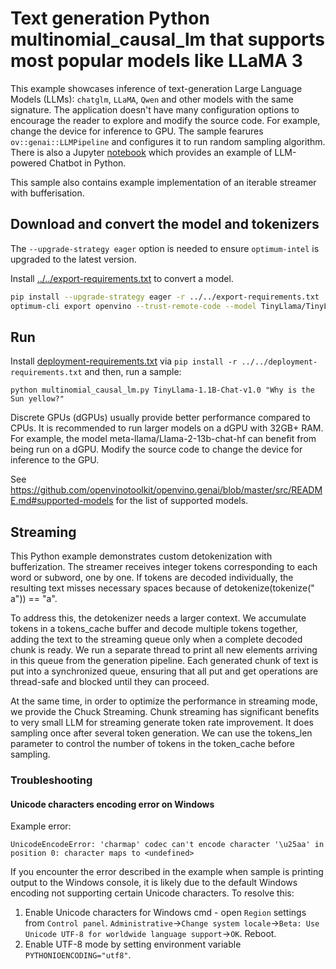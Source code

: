 # Text generation Python multinomial_causal_lm that supports most popular models like LLaMA 3

This example showcases inference of text-generation Large Language Models (LLMs): `chatglm`, `LLaMA`, `Qwen` and other models with the same signature. The application doesn't have many configuration options to encourage the reader to explore and modify the source code. For example, change the device for inference to GPU. The sample fearures `ov::genai::LLMPipeline` and configures it to run random sampling algorithm. There is also a Jupyter [notebook](https://github.com/openvinotoolkit/openvino_notebooks/tree/latest/notebooks/llm-chatbot) which provides an example of LLM-powered Chatbot in Python.

This sample also contains example implementation of an iterable streamer with bufferisation.

## Download and convert the model and tokenizers

The `--upgrade-strategy eager` option is needed to ensure `optimum-intel` is upgraded to the latest version.

Install [../../export-requirements.txt](../../export-requirements.txt) to convert a model.

```sh
pip install --upgrade-strategy eager -r ../../export-requirements.txt
optimum-cli export openvino --trust-remote-code --model TinyLlama/TinyLlama-1.1B-Chat-v1.0 TinyLlama-1.1B-Chat-v1.0
```

## Run

Install [deployment-requirements.txt](../../deployment-requirements.txt) via `pip install -r ../../deployment-requirements.txt` and then, run a sample:

`python multinomial_causal_lm.py TinyLlama-1.1B-Chat-v1.0 "Why is the Sun yellow?"`


Discrete GPUs (dGPUs) usually provide better performance compared to CPUs. It is recommended to run larger models on a dGPU with 32GB+ RAM. For example, the model meta-llama/Llama-2-13b-chat-hf can benefit from being run on a dGPU. Modify the source code to change the device for inference to the GPU.

See https://github.com/openvinotoolkit/openvino.genai/blob/master/src/README.md#supported-models for the list of supported models.

## Streaming

This Python example demonstrates custom detokenization with bufferization. The streamer receives integer tokens corresponding to each word or subword, one by one. If tokens are decoded individually, the resulting text misses necessary spaces because of detokenize(tokenize(" a")) == "a".

To address this, the detokenizer needs a larger context. We accumulate tokens in a tokens_cache buffer and decode multiple tokens together, adding the text to the streaming queue only when a complete decoded chunk is ready. We run a separate thread to print all new elements arriving in this queue from the generation pipeline. Each generated chunk of text is put into a synchronized queue, ensuring that all put and get operations are thread-safe and blocked until they can proceed.

At the same time, in order to optimize the performance in streaming mode, we provide the Chuck Streaming. Chunk streaming has significant benefits to very small LLM for streaming generate token rate improvement. It does sampling once after several token generation. We can use the tokens_len parameter to control the number of tokens in the token_cache before sampling.

### Troubleshooting

#### Unicode characters encoding error on Windows

Example error:
```
UnicodeEncodeError: 'charmap' codec can't encode character '\u25aa' in position 0: character maps to <undefined>
```

If you encounter the error described in the example when sample is printing output to the Windows console, it is likely due to the default Windows encoding not supporting certain Unicode characters. To resolve this:
1. Enable Unicode characters for Windows cmd - open `Region` settings from `Control panel`. `Administrative`->`Change system locale`->`Beta: Use Unicode UTF-8 for worldwide language support`->`OK`. Reboot.
2. Enable UTF-8 mode by setting environment variable `PYTHONIOENCODING="utf8"`.
